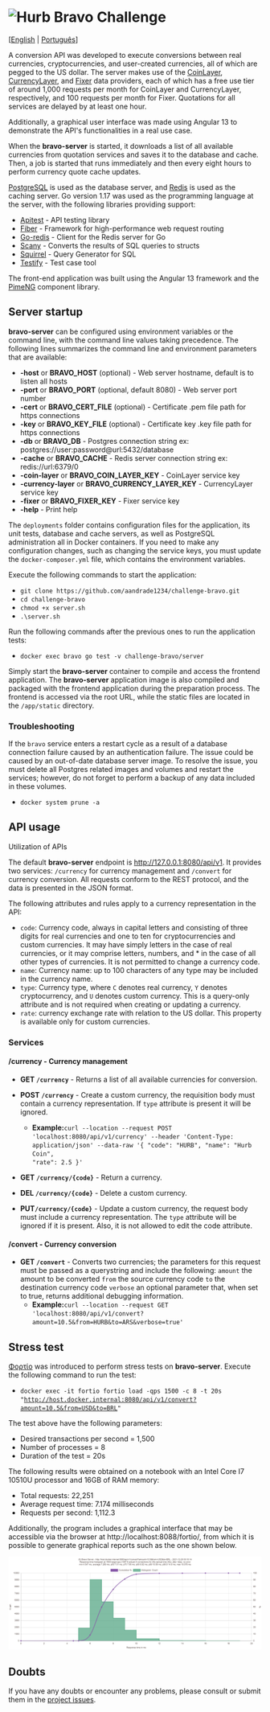 # <img src="https://avatars1.githubusercontent.com/u/7063040?v=4&s=200.jpg" alt="Hurb" width="24" /> Bravo Challenge

[[English](README.md) | [Português](README.pt.md)]

A conversion API was developed to execute conversions between real currencies, cryptocurrencies, and user-created
currencies, all of which are pegged to the US dollar. The server makes use of the [CoinLayer](https://coinlayer.com),
[CurrencyLayer](https://currencylayer.com), and [Fixer](https://fixer.io) data providers, each of which has a free use
tier of around 1,000 requests per month for CoinLayer and CurrencyLayer, respectively, and 100 requests per month for
Fixer. Quotations for all services are delayed by at least one hour.

Additionally, a graphical user interface was made using Angular 13 to demonstrate the API's functionalities in a real
use case.

When the **bravo-server** is started, it downloads a list of all available currencies from quotation services and saves
it to the database and cache. Then, a job is started that runs immediately and then every eight hours to perform
currency quote cache updates.

[PostgreSQL](https://www.postgresql.org) is used as the database server, and [Redis](https://redis.io) is used as the
caching server. Go version 1.17 was used as the programming language at the server, with the following libraries
providing support:
- [Apitest](https://github.com/steinfletcher/apitest) - API testing library
- [Fiber](https://gofiber.io) - Framework for high-performance web request routing
- [Go-redis](https://github.com/go-redis/redis) - Client for the Redis server for Go
- [Scany](https://github.com/georgysavva/scany) - Converts the results of SQL queries to structs
- [Squirrel](https://github.com/Masterminds/squirrel) - Query Generator for SQL
- [Testify](https://github.com/stretchr/testify) - Test case tool

The front-end application was built using the Angular 13 framework and the [PimeNG](https://www.primefaces.org/primeng)
component library.

## Server startup

**bravo-server** can be configured using environment variables or the command line, with the command line values taking
precedence. The following lines summarizes the command line and environment parameters that are available:
- **-host** or **BRAVO_HOST** (optional) - Web server hostname, default is to listen all hosts
- **-port** or **BRAVO_PORT** (optional, default 8080) - Web server port number
- **-cert** or **BRAVO_CERT_FILE** (optional) - Certificate .pem file path for https connections
- **-key** or **BRAVO_KEY_FILE** (optional) - Certificate key .key file path for https connections
- **-db** or **BRAVO_DB** - Postgres connection string ex: postgres://user:password@url:5432/database
- **-cache** or **BRAVO_CACHE** - Redis server connection string ex: redis://url:6379/0
- **-coin-layer** or **BRAVO_COIN_LAYER_KEY** - CoinLayer service key
- **-currency-layer** or **BRAVO_CURRENCY_LAYER_KEY** - CurrencyLayer service key
- **-fixer** or **BRAVO_FIXER_KEY** - Fixer service key
- **-help** - Print help

The ``deployments`` folder contains configuration files for the application, its unit tests, database and cache servers,
as well as PostgreSQL administration all in Docker containers. If you need to make any configuration changes, such as
changing the service keys, you must update the ``docker-composer.yml`` file, which contains the environment variables.

Execute the following commands to start the application:
- ``git clone https://github.com/aandrade1234/challenge-bravo.git``
- ``cd challenge-bravo``
- ``chmod +x server.sh``
- ``.\server.sh``

Run the following commands after the previous ones to run the application tests:
- ``docker exec bravo go test -v challenge-bravo/server``

Simply start the **bravo-server** container to compile and access the frontend application. The **bravo-server**
application image is also compiled and packaged with the frontend application during the preparation process. The
frontend is accessed via the root URL, while the static files are located in the ``/app/static`` directory.

### Troubleshooting

If the ``bravo`` service enters a restart cycle as a result of a database connection failure caused by an authentication
failure. The issue could be caused by an out-of-date database server image. To resolve the issue, you must delete all
Postgres related images and volumes and restart the services; however, do not forget to perform a backup of any data
included in these volumes.
- ``docker system prune -a``

## API usage

Utilization of APIs

The default **bravo-server** endpoint is http://127.0.0.1:8080/api/v1. It provides two services: ``/currency`` for
currency management and ``/convert`` for currency conversion. All requests conform to the REST protocol, and the data
is presented in the JSON format.

The following attributes and rules apply to a currency representation in the API:
- ``code``: Currency code, always in capital letters and consisting of three digits for real currencies and one to ten
for cryptocurrencies and custom currencies. It may have simply letters in the case of real currencies, or it may
comprise letters, numbers, and * in the case of all other types of currencies. It is not permitted to change a currency
code.
- ``name``: Currency name: up to 100 characters of any type may be included in the currency name.
- ``type``: Currency type, where ``C`` denotes real currency, ``Y`` denotes cryptocurrency, and ``U`` denotes custom
currency. This is a query-only attribute and is not required when creating or updating a currency.
- ``rate``: currency exchange rate with relation to the US dollar. This property is available only for custom currencies.

### Services

#### /currency - Currency management

- **GET ``/currency``** - Returns a list of all available currencies for conversion.


- **POST ``/currency``** - Create a custom currency, the requisition body must contain a currency representation. If
``type`` attribute is present it will be ignored.
    - **Example:**<code>curl --location --request POST 'localhost:8080/api/v1/currency' --header 'Content-Type: application/json' --data-raw '{
      "code": "HURB",
      "name": "Hurb Coin",
      "rate": 2.5
      }'</code>

- **GET ``/currency/{code}``** - Return a currency.


- **DEL ``/currency/{code}``** - Delete a custom currency.


- **PUT``/currency/{code}``** - Update a custom currency, the request body must include a currency representation. The
``type`` attribute will be ignored if it is present. Also, it is not allowed to edit the code attribute.

#### /convert - Currency conversion

- **GET ``/convert``** - Converts two currencies; the parameters for this request must be passed as a querystring and
include the following: ``amount`` the amount to be converted ``from`` the source currency code ``to`` the destination
currency code ``verbose`` an optional parameter that, when set to true, returns additional debugging information.
    - **Example:**<code>curl --location --request GET 'localhost:8080/api/v1/convert?amount=10.5&from=HURB&to=ARS&verbose=true'</code>

## Stress test

[Φορτίο](https://github.com/fortio/fortio) was introduced to perform stress tests on **bravo-server**. Execute the
following command to run the test:
- <code>docker exec -it fortio fortio load -qps 1500 -c 8 -t 20s "http://host.docker.internal:8080/api/v1/convert?amount=10.5&from=USD&to=BRL" </code>

The test above have the following parameters:
- Desired transactions per second = 1,500
- Number of processes = 8
- Duration of the test = 20s

The following results were obtained on a notebook with an Intel Core I7 10510U processor and 16GB of RAM memory:
- Total requests: 22,251
- Average request time: 7.174 milliseconds
- Requests per second: 1,112.3

Additionally, the program includes a graphical interface that may be accessible via the browser at
http://localhost:8088/fortio/, from which it is possible to generate graphical reports such as the one shown below.

<p>
  <img src="histogram.png" alt="Histrograma" style="background-color: white" />
</p>

## Doubts

If you have any doubts or encounter any problems, please consult or submit them in the
[project issues](https://github.com/aandrade1234/challenge-bravo/issues).
